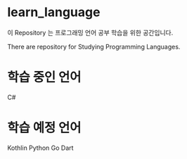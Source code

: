 # learn_language

이 Repository 는 프로그래밍 언어 공부 학습을 위한 공간입니다. 

There are repository for Studying Programming Languages.

# 학습 중인 언어
C# 

# 학습 예정 언어
Kothlin
Python
Go
Dart